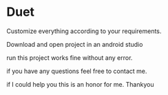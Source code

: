 # Duet
Customize everything according to your requirements.

Download and open project in an android studio

run this project works fine without any error.

if you have any questions feel free to contact me.

if I could help you this is an honor for me.
Thankyou 
